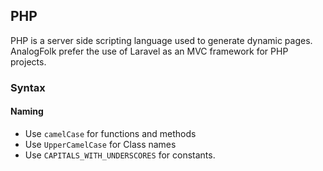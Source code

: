 ## PHP

PHP is a server side scripting language used to generate dynamic pages.
AnalogFolk prefer the use of Laravel as an MVC framework for PHP projects.

### Syntax

#### Naming

- Use `camelCase` for functions and methods
- Use `UpperCamelCase` for Class names
- Use `CAPITALS_WITH_UNDERSCORES` for constants.
